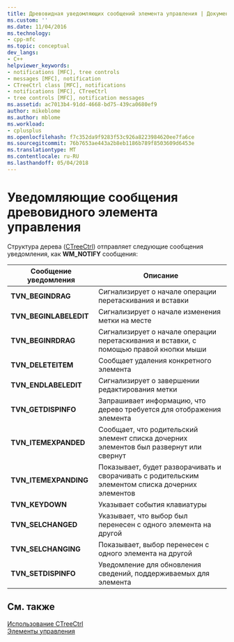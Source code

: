 ```yaml
---
title: Древовидная уведомляющих сообщений элемента управления | Документы Microsoft
ms.custom: ''
ms.date: 11/04/2016
ms.technology:
- cpp-mfc
ms.topic: conceptual
dev_langs:
- C++
helpviewer_keywords:
- notifications [MFC], tree controls
- messages [MFC], notification
- CTreeCtrl class [MFC], notifications
- notifications [MFC], CTreeCtrl
- tree controls [MFC], notification messages
ms.assetid: ac7013b4-91dd-4668-bd75-439ca0680ef9
author: mikeblome
ms.author: mblome
ms.workload:
- cplusplus
ms.openlocfilehash: f7c352da9f9283f53c926a8223984620ee7fa6ce
ms.sourcegitcommit: 76b7653ae443a2b8eb1186b789f8503609d6453e
ms.translationtype: MT
ms.contentlocale: ru-RU
ms.lasthandoff: 05/04/2018
---
```

# <a name="tree-control-notification-messages"></a>Уведомляющие сообщения древовидного элемента управления
Структура дерева ([CTreeCtrl](../mfc/reference/ctreectrl-class.md)) отправляет следующие сообщения уведомления, как **WM_NOTIFY** сообщения:  
  
|Сообщение уведомления|Описание|  
|--------------------------|-----------------|  
|**TVN_BEGINDRAG**|Сигнализирует о начале операции перетаскивания и вставки|  
|**TVN_BEGINLABELEDIT**|Сигнализирует о начале изменения метки на месте|  
|**TVN_BEGINRDRAG**|Сигнализирует о начале операции перетаскивания и вставки, с помощью правой кнопки мыши|  
|**TVN_DELETEITEM**|Сообщает удаления конкретного элемента|  
|**TVN_ENDLABELEDIT**|Сигнализирует о завершении редактирования метки|  
|**TVN_GETDISPINFO**|Запрашивает информацию, что дерево требуется для отображения элемента|  
|**TVN_ITEMEXPANDED**|Сообщает, что родительский элемент списка дочерних элементов был развернут или свернут|  
|**TVN_ITEMEXPANDING**|Показывает, будет разворачивать и сворачивать с родительским элементом списка дочерних элементов|  
|**TVN_KEYDOWN**|Указывает события клавиатуры|  
|**TVN_SELCHANGED**|Указывает, что выбор был перенесен с одного элемента на другой|  
|**TVN_SELCHANGING**|Показывает, выбор перенесен с одного элемента на другой|  
|**TVN_SETDISPINFO**|Уведомление для обновления сведений, поддерживаемых для элемента|  
  
## <a name="see-also"></a>См. также  
 [Использование CTreeCtrl](../mfc/using-ctreectrl.md)   
 [Элементы управления](../mfc/controls-mfc.md)

